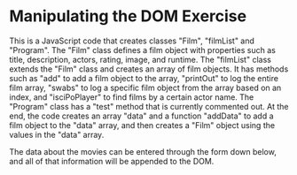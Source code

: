 # Manipulating the DOM Exercise

This is a JavaScript code that creates classes "Film", "filmList" and "Program". The "Film" class defines a film object with properties such as title, description, actors, rating, image, and runtime. The "filmList" class extends the "Film" class and creates an array of film objects. It has methods such as "add" to add a film object to the array, "printOut" to log the entire film array, "swabs" to log a specific film object from the array based on an index, and "isciPoPlayer" to find films by a certain actor name. The "Program" class has a "test" method that is currently commented out. At the end, the code creates an array "data" and a function "addData" to add a film object to the "data" array, and then creates a "Film" object using the values in the "data" array.

The data about the movies can be entered through the form down below, and all of that information will be appended to the DOM.
